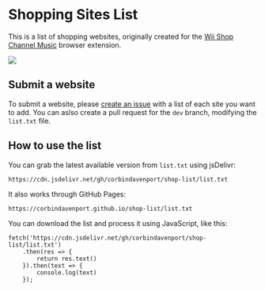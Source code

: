 # Shopping Sites List

This is a list of shopping websites, originally created for the [Wii Shop Channel Music](https://github.com/corbindavenport/wii-shop-extension) browser extension.

[![](https://data.jsdelivr.com/v1/package/gh/corbindavenport/shop-list/badge)](https://www.jsdelivr.com/package/gh/corbindavenport/shop-list)

## Submit a website

To submit a website, please [create an issue](https://github.com/corbindavenport/shop-list/issues/new/choose) with a list of each site you want to add. You can aslso create a pull request for the `dev` branch, modifying the `list.txt` file.

## How to use the list

You can grab the latest available version from `list.txt` using jsDelivr:

```
https://cdn.jsdelivr.net/gh/corbindavenport/shop-list/list.txt
```

It also works through GitHub Pages:

```
https://corbindavenport.github.io/shop-list/list.txt
```

You can download the list and process it using JavaScript, like this:

```
fetch('https://cdn.jsdelivr.net/gh/corbindavenport/shop-list/list.txt')
    .then(res => {
        return res.text()
    }).then(text => {
        console.log(text)
    });
```

